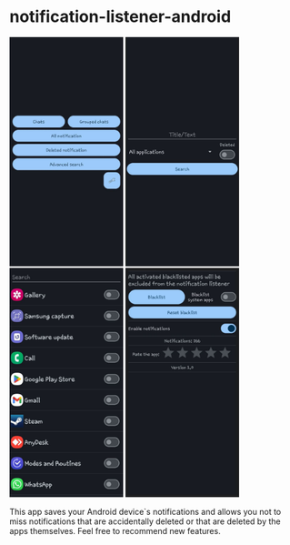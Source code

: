 ﻿# notification-listener-android
 
<p float="middle">
  <img src="img/main.jpg" width="200" />
  <img src="img/search.jpg" width="200" />
  <img src="img/pkgnames.jpg" width="200" />
  <img src="img/settings.jpg" width="200" />
</p>

This app saves your Android device`s notifications and allows you not to miss notifications that are accidentally deleted or that are deleted by the apps themselves. Feel free to recommend new features.
